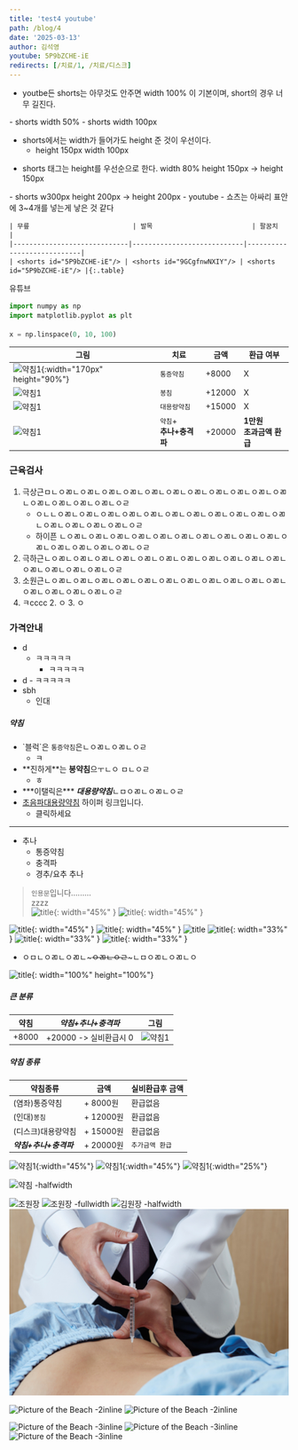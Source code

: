 ```yaml
---
title: 'test4 youtube'
path: /blog/4
date: '2025-03-13'
author: 김석영
youtube: 5P9bZCHE-iE
redirects: [/치료/1, /치료/디스크]
---
```

- youtbe든 shorts는 아무것도 안주면 width 100% 이 기본이며, short의 경우 너무 길진다.
<shorts id="5P9bZCHE-iE"/>
- shorts  width 50%
<shorts id="5P9bZCHE-iE" width="50%"/>
- shorts width 100px
<shorts id="5P9bZCHE-iE" width="100px"/>

- shorts에서는 width가 들어가도 height 준 것이 우선이다.
    - height 150px width 100px
<shorts id="5P9bZCHE-iE" height="150px" width="100px" />

- shorts 태그는 height를 우선순으로 한다. width 80% height 150px -> height 150px
<shorts id="5P9bZCHE-iE" width="80%" height="150px" />
  - shorts w300px height 200px -> height 200px 
    <shorts id="5P9bZCHE-iE" width="300px" height="200px" />
- youtube
<youtube id="5P9bZCHE-iE" width="50%"/>
<youtube id="5P9bZCHE-iE" width="100%"/>
- 쇼츠는 아싸리 표안에 3~4개를 넣는게 낳은 것 같다 

    | 무릎                          | 발목                         | 팔꿈치                        |
    |-----------------------------|----------------------------|----------------------------|
    | <shorts id="5P9bZCHE-iE"/> | <shorts id="9GCgfnwNXIY"/> | <shorts id="5P9bZCHE-iE"/> |{:.table}
    



유튜브

```python
import numpy as np
import matplotlib.pyplot as plt
    
x = np.linspace(0, 10, 100)
```


| 그림                                                                                                                                      | 치료                  | 금액     | **환급 여부**              |
|-----------------------------------------------------------------------------------------------------------------------------------------|-------|--------|------------------------|
| ![약침1](https://www.akomnews.com/data/editor/2304/20230403102343_48d9e6f1d2c1dca040f2b8f6f6abeb60_ymmw.jpg){:width="170px" height="90%"} | `통증약침`              | +8000  | X                      |
| ![약침1](https://www.akomnews.com/data/editor/2304/20230403102343_48d9e6f1d2c1dca040f2b8f6f6abeb60_ymmw.jpg)                              | `봉침`                | +12000 | X                      |
| ![약침1](https://www.akomnews.com/data/editor/2304/20230403102343_48d9e6f1d2c1dca040f2b8f6f6abeb60_ymmw.jpg)                              | `대용량약침`             | +15000 | X                      |
| ![약침1](https://www.akomnews.com/data/editor/2304/20230403102343_48d9e6f1d2c1dca040f2b8f6f6abeb60_ymmw.jpg)                              | `약침`+<br>**추나+충격파** | +20000 | **1만원**<br>**초과금액 환급** |


### 근육검사
1. 극상근ㅁㄴㅇㄻㄴㅇㄻㄴㅇㄻㄴㅇㄻㄴㅇㄻㄴㅇㄻㄴㅇㄻㄴㅇㄻㄴㅇㄻㄴㅇㄻㄴㅇㄻㄴㅇㄻㄴㅇㄻㄴㅇㄻㄴㅇㄻㄴㅇㄹ
    - ㅇㄴㄴㅇㄻㄴㅇㄻㄴㅇㄻㄴㅇㄻㄴㅇㄻㄴㅇㄻㄴㅇㄻㄴㅇㄻㄴㅇㄻㄴㅇㄻㄴㅇㄻㄴㅇㄻㄴㅇㄻㄴㅇㄻㄴㅇㄻㄴㅇㄹ
    - 하이픈 ㄴㅇㄻㄴㅇㄻㄴㅇㄻㄴㅇㄻㄴㅇㄻㄴㅇㄻㄴㅇㄻㄴㅇㄻㄴㅇㄻㄴㅇㄻㄴㅇㄻㄴㅇㄻㄴㅇㄻㄴㅇㄻㄴㅇㄻㄴㅇㄹ
2. 극하근ㄴㅇㄻㄴㅇㄻㄴㅇㄻㄴㅇㄻㄴㅇㄻㄴㅇㄻㄴㅇㄻㄴㅇㄻㄴㅇㄻㄴㅇㄻㄴㅇㄻㄴㅇㄻㄴㅇㄻㄴㅇㄻㄴㅇㄻㄴㅇㄹ
3. 소원근ㄴㅇㄻㄴㅇㄻㄴㅇㄻㄴㅇㄻㄴㅇㄻㄴㅇㄻㄴㅇㄻㄴㅇㄻㄴㅇㄻㄴㅇㄻㄴㅇㄻㄴㅇㄻㄴㅇㄻㄴㅇㄻㄴㅇㄻㄴㅇㄹ
1. ㅋcccc
    2. ㅇ
         3. ㅇ  
### 가격안내

- d
    - ㅋㅋㅋㅋㅋ 
        - ㅋㅋㅋㅋㅋ 
- d
        - ㅋㅋㅋㅋㅋ 
- sbh
    - 인대 

##### 약침
- \`블럭\`은 `통증약침`은ㄴㅇㄻㄴㅇㄻㄴㅇㄹ
    - ㅋ     
- \*\*진하게\*\*는 **봉약침**으ㅜㄴㅇ ㅁㄴㅇㄹ
    - ㅎ    
- \*\*\*이탤릭은\*\*\* ***대용량약침***ㄴㅁㅇㄻㄴㅇㄻㄴㅇㄹ
- [초음파대용량약침](http://www.naver.com) 하이퍼 링크입니다.
    - 클릭하세요
  
---

- 추나
    - 통증약침
    - 충격파
    - 경추/요추 추나

> `인용문`입니다.........<br>
> zzzz<br>
> ![title](조원장_증명사진.png){: width="45%" }
> ![title](조원장_증명사진.png){: width="45%" }

![title](조원장_증명사진.png){: width="45%" }
![title](조원장_증명사진.png){: width="45%" }
![title](조원장_증명사진.png)
![title](조원장_증명사진.png){: width="33%" }
![title](조원장_증명사진.png){: width="33%" }
![title](조원장_증명사진.png){: width="33%" }



- ㅇㅁㄴㅇㄻㄴㅇㄻㄴ~~~ㅇㄻㄴㅇㄹ~~~ㄴㅁㅇㄻㄴㅇㄻㄴㅇ

![title](조원장_증명사진.png){: width="100%" height="100%"}

##### 큰 분류
| **약침**    | ***약침+추나+충격파***   | 그림                                                                                                                       |
|-------|-------------------|--------------------------------------------------------------------------------------------------------------------------|
| +8000 | +20000 -> 실비환급시 0 | ![약침1](https://www.akomnews.com/data/editor/2304/20230403102343_48d9e6f1d2c1dca040f2b8f6f6abeb60_ymmw.jpg) |

##### 약침 종류

| 약침종류            | 금액       | 실비환급후 금액 |
|-----------------|----------|----------|
| (염좌)통증약침        | + 8000원  | 환급없음     |
| (인대)`봉침`        | + 12000원 | 환급없음     |
| (디스크)대용량약침      | + 15000원 | 환급없음     |
| ***약침+추나+충격파*** | + 20000원 | `추가금액 환급`  |

![약침1](https://www.akomnews.com/data/editor/2304/20230403102343_48d9e6f1d2c1dca040f2b8f6f6abeb60_ymmw.jpg){:width="45%"}
![약침1](https://www.akomnews.com/data/editor/2304/20230403102343_48d9e6f1d2c1dca040f2b8f6f6abeb60_ymmw.jpg){:width="45%"}
![약침1](https://www.akomnews.com/data/editor/2304/20230403102343_48d9e6f1d2c1dca040f2b8f6f6abeb60_ymmw.jpg){:width="25%"}

![약침 -halfwidth](https://www.akomnews.com/data/editor/2304/20230403102343_48d9e6f1d2c1dca040f2b8f6f6abeb60_ymmw.jpg)

![조원장](조원장_증명사진.png)
![조원장 -fullwidth](조원장_증명사진.png)
![김원장 -halfwidth](https://front.chojaeseong.com/images/png/profile/main/01.png)
![img.png](img.png)

![Picture of the Beach -2inline](조원장_증명사진.png)
![Picture of the Beach -2inline](조원장_증명사진.png)

![Picture of the Beach -3inline](조원장_증명사진.png)
![Picture of the Beach -3inline](조원장_증명사진.png)
![Picture of the Beach -3inline](조원장_증명사진.png)
